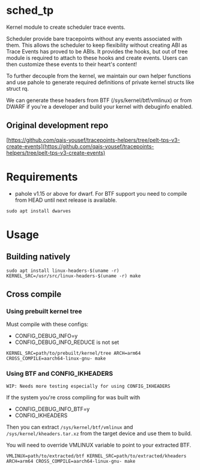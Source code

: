# sched_tp

Kernel module to create scheduler trace events.

Scheduler provide bare tracepoints without any events associated with them.
This allows the scheduler to keep flexibility without creating ABI as Trace
Events has proved to be ABIs. It provides the hooks, but out of tree module is
required to attach to these hooks and create events. Users can then customize
these events to their heart's content!

To further decouple from the kernel, we maintain our own helper functions and
use pahole to generate required definitions of private kernel structs like
struct rq.

We can generate these headers from BTF (/sys/kernel/btf/vmlinux) or from DWARF
if you're a developer and build your kernel with debuginfo enabled.

## Original development repo

[https://github.com/qais-yousef/tracepoints-helpers/tree/pelt-tps-v3-create-events](https://github.com/qais-yousef/tracepoints-helpers/tree/pelt-tps-v3-create-events)

# Requirements

- pahole v1.15 or above for dwarf. For BTF support you need to compile from HEAD until next release is available.

`sudo apt install dwarves`

# Usage

## Building natively

```
sudo apt install linux-headers-$(uname -r)
KERNEL_SRC=/usr/src/linux-headers-$(uname -r) make
```

## Cross compile

### Using prebuilt kernel tree

Must compile with these configs:

- CONFIG_DEBUG_INFO=y
- CONFIG_DEBUG_INFO_REDUCE is not set

```
KERNEL_SRC=path/to/prebuilt/kernel/tree ARCH=arm64 CROSS_COMPILE=aarch64-linux-gnu- make
```

### Using BTF and CONFIG_IKHEADERS

	WIP: Needs more testing especially for using CONFIG_IKHEADERS

If the system you're cross compiling for was built with

- CONFIG_DEBUG_INFO_BTF=y
- CONFIG_IKHEADERS

Then you can extract `/sys/kernel/btf/vmlinux` and
`/sys/kernel/kheaders.tar.xz` from the target device and use them to build.

You will need to override VMLINUX variable to point to your extracted BTF.

```
VMLINUX=path/to/extracted/btf KERNEL_SRC=path/to/extracted/kheaders ARCH=arm64 CROSS_COMPILE=aarch64-linux-gnu- make
```
